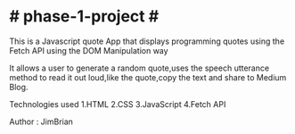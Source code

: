 <h1># phase-1-project #</h1>
This is a Javascript quote App that displays programming quotes using the Fetch API using the DOM Manipulation way

It allows a user to generate a random quote,uses the speech utterance method to read it out loud,like the quote,copy the text and share to Medium Blog.




Technologies used
1.HTML
2.CSS
3.JavaScript
4.Fetch API

Author : JimBrian




